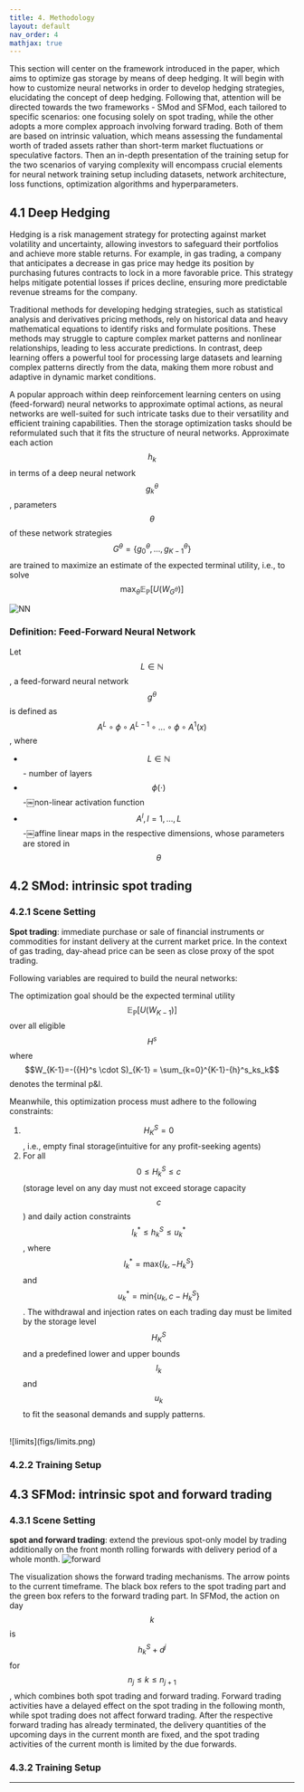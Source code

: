 ```yaml
---
title: 4. Methodology
layout: default
nav_order: 4
mathjax: true
---
```


This section will center on the framework introduced in the paper, which aims to optimize gas storage by means of deep hedging. It will begin with how to customize neural networks in order to develop hedging strategies, elucidating the concept of deep hedging. Following that, attention will be directed towards the two frameworks - SMod and SFMod, each tailored to specific scenarios: one focusing solely on spot trading, while the other adopts a more complex approach involving forward trading. Both of them are based on intrinsic valuation, which means assessing the fundamental worth of traded assets rather than short-term market fluctuations or speculative factors. Then an in-depth presentation of the training setup for the two scenarios of varying complexity will encompass crucial elements for neural network training setup including datasets, network architecture, loss functions, optimization algorithms and hyperparameters.

## 4.1 Deep Hedging
Hedging is a risk management strategy for protecting against market volatility and uncertainty, allowing investors to safeguard their portfolios and achieve more stable returns. For example, in gas trading, a company that anticipates a decrease in gas price may hedge its position by purchasing futures contracts to lock in a more favorable price. This strategy helps mitigate potential losses if prices decline, ensuring more predictable revenue streams for the company. 

Traditional methods for developing hedging strategies, such as statistical analysis and derivatives pricing methods, rely on historical data and heavy mathematical equations to identify risks and formulate positions. These methods may struggle to capture complex market patterns and nonlinear relationships, leading to less accurate predictions. In contrast, deep learning offers a powerful tool for processing large datasets and learning complex patterns directly from the data, making them more robust and adaptive in dynamic market conditions.

A popular approach within deep reinforcement learning centers on using (feed-forward) neural networks to approximate optimal actions, as neural networks are well-suited for such intricate tasks due to their versatility and efficient training capabilities. Then the storage optimization tasks should be reformulated such that it fits the structure of neural networks. Approximate each action $$h_k$$ in terms of a deep neural network $$g^\theta _k$$, parameters $$\theta$$ of these network strategies $$G^\theta = \{g_0^\theta, ...,g_{K-1}^\theta\}$$ are trained to maximize an estimate of the expected terminal utility, i.e., to solve $$\text{ max}{}_\theta \mathbb{E}_\mathbb{P}[U(W_{G^\theta})]$$

![NN](figs/feedforwardnn.png)
### Definition: Feed-Forward Neural Network
Let $$L\in \mathbb{N}$$, a feed-forward neural network $${g}^\theta$$ is defined as $$A^L \circ \phi \circ A^{L-1} \circ ... \circ \phi \circ  A^1(x)$$, where
* $$L\in \mathbb{N}$$ - number of layers                                                              
* $$\phi(\cdot)$$ -￼non-linear activation function
* $$A^l, l=1,...,L$$ -￼affine linear maps in the respective dimensions, whose parameters are stored in $$\theta$$

## 4.2 SMod: intrinsic spot trading
### 4.2.1 Scene Setting
**Spot trading**: immediate purchase or sale of financial instruments or commodities for instant delivery at the current market price. In the context of gas trading, day-ahead price can be seen as close proxy of the spot trading.

Following variables are required to build the neural networks:



The optimization goal should be the expected terminal utility $$\mathbb{E}_\mathbb{P}[U(W_{K-1})]$$ over all eligible $${H}^s$$ where $$W_{K-1}=-({H}^s \cdot S)_{K-1} = \sum_{k=0}^{K-1}-{h}^s_ks_k$$ denotes the terminal p&l.

Meanwhile, this optimization process must adhere to the following constraints:
1. $${H}^S_K =0$$, i.e., empty final storage(intuitive for any profit-seeking agents)
1. For all $$0 \leq {H}^S_k\leq c$$ (storage level on any day must not exceed storage capacity $$c$$) and daily action constraints $$l_k^* \leq {h}^S_k\leq u_k^*$$, where $$l_k^* = \text{max}\{l_k,-H_k^S\}$$ and $$u_k^* = \text{min}\{u_k,c-H_k^S\}$$. The withdrawal and injection rates on each trading day must be limited by the storage level $${H}^S_K$$ and a predefined lower and upper bounds $$l_k$$ and $$u_k$$ to fit the seasonal demands and supply patterns.
</br>
![limits](figs/limits.png)


### 4.2.2 Training Setup

## 4.3 SFMod: intrinsic spot and forward trading
### 4.3.1 Scene Setting
**spot and forward trading**: extend the previous spot-only model by trading additionally on the front month rolling forwards with delivery period of a whole month.
![forward](figs/SFMod/rolling_strategy.png)

The visualization shows the forward trading mechanisms. The arrow points to the current timeframe. The black box refers to the spot trading part and the green box refers to the forward trading part. In SFMod, the action on day $$k$$ is $${h}^S_k+{d}^j$$ for $$ n_j \leq k \leq n_{j+1}$$, which combines both spot trading and forward trading. Forward trading activities have a delayed effect on the spot trading in the following month, while spot trading does not affect forward trading. After the respective forward trading has already terminated, the delivery quantities of the upcoming days in the current month are fixed, and the spot trading activities of the current month is limited by the due forwards.

### 4.3.2 Training Setup
---